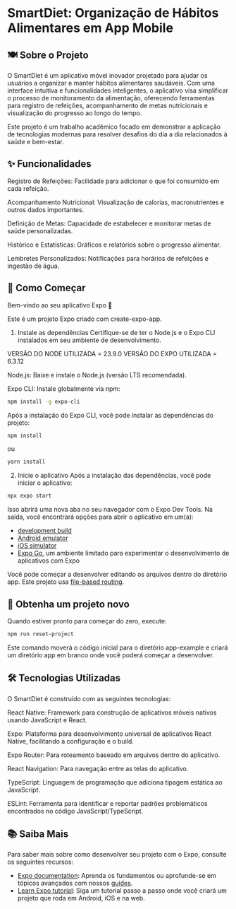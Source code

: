 # SmartDiet: Organização de Hábitos Alimentares em App Mobile

## 🍽️ Sobre o Projeto
O SmartDiet é um aplicativo móvel inovador projetado para ajudar os usuários a organizar e manter hábitos alimentares saudáveis. Com uma interface intuitiva e funcionalidades inteligentes, o aplicativo visa simplificar o processo de monitoramento da alimentação, oferecendo ferramentas para registro de refeições, acompanhamento de metas nutricionais e visualização do progresso ao longo do tempo.

Este projeto é um trabalho acadêmico focado em demonstrar a aplicação de tecnologias modernas para resolver desafios do dia a dia relacionados à saúde e bem-estar.

## ✨ Funcionalidades
Registro de Refeições: Facilidade para adicionar o que foi consumido em cada refeição.

Acompanhamento Nutricional: Visualização de calorias, macronutrientes e outros dados importantes.

Definição de Metas: Capacidade de estabelecer e monitorar metas de saúde personalizadas.

Histórico e Estatísticas: Gráficos e relatórios sobre o progresso alimentar.

Lembretes Personalizados: Notificações para horários de refeições e ingestão de água.

## 🚀 Como Começar
Bem-vindo ao seu aplicativo Expo 👋

Este é um projeto Expo criado com create-expo-app.

1. Instale as dependências
Certifique-se de ter o Node.js e o Expo CLI instalados em seu ambiente de desenvolvimento.

VERSÃO DO NODE UTILIZADA = 23.9.0
VERSÃO DO EXPO UTILIZADA = 6.3.12

Node.js: Baixe e instale o Node.js (versão LTS recomendada).

Expo CLI: Instale globalmente via npm:

   ```bash
   npm install -g expo-cli
   ```
Após a instalação do Expo CLI, você pode instalar as dependências do projeto:

```bash
npm install
```
ou

```bash
yarn install
```

2. Inicie o aplicativo
Após a instalação das dependências, você pode iniciar o aplicativo:
```bash
npx expo start
```

Isso abrirá uma nova aba no seu navegador com o Expo Dev Tools. Na saída, você encontrará opções para abrir o aplicativo em um(a):

- [development build](https://docs.expo.dev/develop/development-builds/introduction/)
- [Android emulator](https://docs.expo.dev/workflow/android-studio-emulator/)
- [iOS simulator](https://docs.expo.dev/workflow/ios-simulator/)
- [Expo Go](https://expo.dev/go), um ambiente limitado para experimentar o desenvolvimento de aplicativos com Expo

Você pode começar a desenvolver editando os arquivos dentro do diretório app. Este projeto usa [file-based routing](https://docs.expo.dev/router/introduction).

## 🔄 Obtenha um projeto novo

Quando estiver pronto para começar do zero, execute:

```bash
npm run reset-project
```

Este comando moverá o código inicial para o diretório app-example e criará um diretório app em branco onde você poderá começar a desenvolver.

## 🛠️ Tecnologias Utilizadas

O SmartDiet é construído com as seguintes tecnologias:

React Native: Framework para construção de aplicativos móveis nativos usando JavaScript e React.

Expo: Plataforma para desenvolvimento universal de aplicativos React Native, facilitando a configuração e o build.

Expo Router: Para roteamento baseado em arquivos dentro do aplicativo.

React Navigation: Para navegação entre as telas do aplicativo.

TypeScript: Linguagem de programação que adiciona tipagem estática ao JavaScript.

ESLint: Ferramenta para identificar e reportar padrões problemáticos encontrados no código JavaScript/TypeScript.

## 📚 Saiba Mais

Para saber mais sobre como desenvolver seu projeto com o Expo, consulte os seguintes recursos:

- [Expo documentation](https://docs.expo.dev/): Aprenda os fundamentos ou aprofunde-se em tópicos avançados com nossos [guides](https://docs.expo.dev/guides).
- [Learn Expo tutorial](https://docs.expo.dev/tutorial/introduction/): Siga um tutorial passo a passo onde você criará um projeto que roda em Android, iOS e na web.

